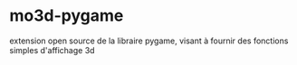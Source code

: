 # mo3d-pygame
extension open source de la libraire pygame, visant à fournir des fonctions simples d'affichage 3d

